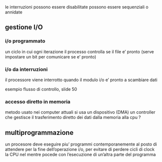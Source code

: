 le interruzioni possono essere disabilitate
possono essere sequenziali o annidate
## gestione I/O
### i/o programmato
un ciclo in cui ogni iterazione il processo controlla se il file e’ pronto (serve impostare un bit per comunicare se e’ pronto)
### i/o da interruzioni
il processore viene interrotto quando il modulo i/o e’ pronto a scambiare dati

esempio flusso di controllo, slide 50
### accesso diretto in memoria
metodo usato nei computer attuali
si usa un dispositivo (DMA) un controller che gestisce il trasferimento diretto dei dati dalla memoria alla cpu ?
## multiprogrammazione
un procesore deve eseguire piu’ programmi contemporanemente
al posto di attendere per la fine dell’operazione i/o, per evitare di perdere cicli di clock la CPU nel mentre pocede con l’esecuzione di un’altra parte del programma
